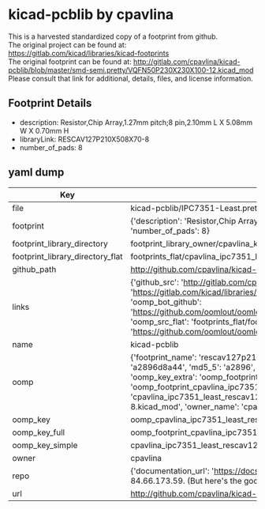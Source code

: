 # kicad-pcblib by cpavlina  
This is a harvested standardized copy of a footprint from github.  
The original project can be found at:  
https://gitlab.com/kicad/libraries/kicad-footprints  
The original footprint can be found at:
http://gitlab.com/cpavlina/kicad-pcblib/blob/master/smd-semi.pretty/VQFN50P230X230X100-12.kicad_mod
Please consult that link for additional, details, files, and license information.  
## Footprint Details
* description: Resistor,Chip Array,1.27mm pitch;8 pin,2.10mm L X 5.08mm W X 0.70mm H  
* libraryLink: RESCAV127P210X508X70-8  
* number_of_pads: 8  
## yaml dump  
| Key | Value |  
| --- | --- |  
| file | kicad-pcblib/IPC7351-Least.pretty/RESCAV127P210X508X70-8.kicad_mod |  
| footprint | {'description': 'Resistor,Chip Array,1.27mm pitch;8 pin,2.10mm L X 5.08mm W X 0.70mm H', 'libraryLink': 'RESCAV127P210X508X70-8', 'number_of_pads': 8} |  
| footprint_library_directory | footprint_library_owner/cpavlina_kicad-pcblib |  
| footprint_library_directory_flat | footprints_flat/cpavlina_ipc7351_least_rescav127p210x508x70_8/working |  
| github_path | http://github.com/cpavlina/kicad-pcblib/blob/master/IPC7351-Least.pretty/RESCAV127P210X508X70-8.kicad_mod |  
| links | {'github_src': 'http://gitlab.com/cpavlina/kicad-pcblib/blob/master/smd-semi.pretty/VQFN50P230X230X100-12.kicad_mod', 'github_src_repo': 'https://gitlab.com/kicad/libraries/kicad-footprints', 'oomp_bot': 'footprints/cpavlina_ipc7351_least_rescav127p210x508x70_8/working', 'oomp_bot_github': 'https://github.com/oomlout/oomlout_oomp_footprint_bot/tree/main/footprints/cpavlina_ipc7351_least_rescav127p210x508x70_8/working', 'oomp_src_flat': 'footprints_flat/footprints_flat/cpavlina_ipc7351_least_rescav127p210x508x70_8/working', 'oomp_src_flat_github': 'https://github.com/oomlout/oomlout_oomp_footprint_src/tree/main/footprints_flat/cpavlina_ipc7351_least_rescav127p210x508x70_8/working'} |  
| name | kicad-pcblib |  
| oomp | {'footprint_name': 'rescav127p210x508x70_8', 'library_name': 'ipc7351_least', 'md5': 'a2896d8a44f7bfbec13ec1fe1bf9d9c5', 'md5_10': 'a2896d8a44', 'md5_5': 'a2896', 'md5_6': 'a2896d', 'oomp_key': 'oomp_cpavlina_ipc7351_least_rescav127p210x508x70_8', 'oomp_key_extra': 'oomp_footprint_cpavlina_ipc7351_least_rescav127p210x508x70_8', 'oomp_key_full': 'oomp_footprint_cpavlina_ipc7351_least_rescav127p210x508x70_8_a2896d', 'oomp_key_simple': 'cpavlina_ipc7351_least_rescav127p210x508x70_8', 'original_filename': 'kicad-pcblib/IPC7351-Least.pretty/RESCAV127P210X508X70-8.kicad_mod', 'owner_name': 'cpavlina'} |  
| oomp_key | oomp_cpavlina_ipc7351_least_rescav127p210x508x70_8 |  
| oomp_key_full | oomp_footprint_cpavlina_ipc7351_least_rescav127p210x508x70_8 |  
| oomp_key_simple | cpavlina_ipc7351_least_rescav127p210x508x70_8 |  
| owner | cpavlina |  
| repo | {'documentation_url': 'https://docs.github.com/rest/overview/resources-in-the-rest-api#rate-limiting', 'message': "API rate limit exceeded for 84.66.173.59. (But here's the good news: Authenticated requests get a higher rate limit. Check out the documentation for more details.)"} |  
| url | http://github.com/cpavlina/kicad-pcblib |  

